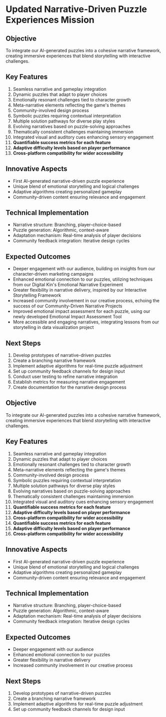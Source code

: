 

# Updated Narrative-Driven Puzzle Experiences Mission

## Objective
To integrate our AI-generated puzzles into a cohesive narrative framework, creating immersive experiences that blend storytelling with interactive challenges.

## Key Features
1. Seamless narrative and gameplay integration
2. Dynamic puzzles that adapt to player choices
3. Emotionally resonant challenges tied to character growth
4. Meta-narrative elements reflecting the game's themes
5. Community-involved design process
6. Symbolic puzzles requiring contextual interpretation
7. Multiple solution pathways for diverse play styles
8. Evolving narratives based on puzzle-solving approaches
9. Thematically consistent challenges maintaining immersion
10. Integrated visual and auditory cues enhancing sensory engagement
11. **Quantifiable success metrics for each feature**
12. **Adaptive difficulty levels based on player performance**
13. **Cross-platform compatibility for wider accessibility**

## Innovative Aspects
- First AI-generated narrative-driven puzzle experience
- Unique blend of emotional storytelling and logical challenges
- Adaptive algorithms creating personalized gameplay
- Community-driven content ensuring relevance and engagement

## Technical Implementation
- Narrative structure: Branching, player-choice-based
- Puzzle generation: Algorithmic, context-aware
- Adaptation mechanism: Real-time analysis of player decisions
- Community feedback integration: Iterative design cycles

## Expected Outcomes
- Deeper engagement with our audience, building on insights from our character-driven marketing campaigns
- Enhanced emotional connection to our puzzles, utilizing techniques from our Digital Kin's Emotional Narrative Experiment
- Greater flexibility in narrative delivery, inspired by our Interactive Storytelling Framework
- Increased community involvement in our creative process, echoing the success of our Community-Driven Narrative Projects
- Improved emotional impact assessment for each puzzle, using our newly developed Emotional Impact Assessment Tool
- More accessible and engaging narratives, integrating lessons from our storytelling in data visualization project

## Next Steps
1. Develop prototypes of narrative-driven puzzles
2. Create a branching narrative framework
3. Implement adaptive algorithms for real-time puzzle adjustment
4. Set up community feedback channels for design input
5. Conduct user testing to refine narrative integration
6. Establish metrics for measuring narrative engagement
7. Create documentation for the narrative design process

## Objective
To integrate our AI-generated puzzles into a cohesive narrative framework, creating immersive experiences that blend storytelling with interactive challenges.

## Key Features
1. Seamless narrative and gameplay integration
2. Dynamic puzzles that adapt to player choices
3. Emotionally resonant challenges tied to character growth
4. Meta-narrative elements reflecting the game's themes
5. Community-involved design process
6. Symbolic puzzles requiring contextual interpretation
7. Multiple solution pathways for diverse play styles
8. Evolving narratives based on puzzle-solving approaches
9. Thematically consistent challenges maintaining immersion
10. Integrated visual and auditory cues enhancing sensory engagement
11. **Quantifiable success metrics for each feature**
12. **Adaptive difficulty levels based on player performance**
13. **Cross-platform compatibility for wider accessibility**
11. **Quantifiable success metrics for each feature**
12. **Adaptive difficulty levels based on player performance**
13. **Cross-platform compatibility for wider accessibility**

## Innovative Aspects
- First AI-generated narrative-driven puzzle experience
- Unique blend of emotional storytelling and logical challenges
- Adaptive algorithms creating personalized gameplay
- Community-driven content ensuring relevance and engagement

## Technical Implementation
- Narrative structure: Branching, player-choice-based
- Puzzle generation: Algorithmic, context-aware
- Adaptation mechanism: Real-time analysis of player decisions
- Community feedback integration: Iterative design cycles

## Expected Outcomes
- Deeper engagement with our audience
- Enhanced emotional connection to our puzzles
- Greater flexibility in narrative delivery
- Increased community involvement in our creative process

## Next Steps
1. Develop prototypes of narrative-driven puzzles
2. Create a branching narrative framework
3. Implement adaptive algorithms for real-time puzzle adjustment
4. Set up community feedback channels for design input